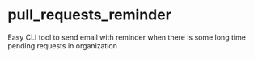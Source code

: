 pull_requests_reminder
======================

Easy CLI tool to send email with reminder when there is some long time pending requests in organization
